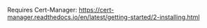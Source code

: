 Requires Cert-Manager: https://cert-manager.readthedocs.io/en/latest/getting-started/2-installing.html
